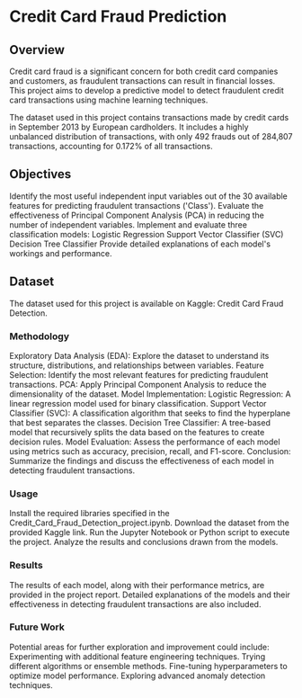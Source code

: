 # Credit Card Fraud Prediction

## Overview
Credit card fraud is a significant concern for both credit card companies and customers, as fraudulent transactions can result in financial losses. This project aims to develop a predictive model to detect fraudulent credit card transactions using machine learning techniques.

The dataset used in this project contains transactions made by credit cards in September 2013 by European cardholders. It includes a highly unbalanced distribution of transactions, with only 492 frauds out of 284,807 transactions, accounting for 0.172% of all transactions.

## Objectives
Identify the most useful independent input variables out of the 30 available features for predicting fraudulent transactions ('Class').
Evaluate the effectiveness of Principal Component Analysis (PCA) in reducing the number of independent variables.
Implement and evaluate three classification models:
Logistic Regression
Support Vector Classifier (SVC)
Decision Tree Classifier
Provide detailed explanations of each model's workings and performance.

## Dataset
The dataset used for this project is available on Kaggle: Credit Card Fraud Detection.

### Methodology
Exploratory Data Analysis (EDA): Explore the dataset to understand its structure, distributions, and relationships between variables.
Feature Selection: Identify the most relevant features for predicting fraudulent transactions.
PCA: Apply Principal Component Analysis to reduce the dimensionality of the dataset.
Model Implementation:
Logistic Regression: A linear regression model used for binary classification.
Support Vector Classifier (SVC): A classification algorithm that seeks to find the hyperplane that best separates the classes.
Decision Tree Classifier: A tree-based model that recursively splits the data based on the features to create decision rules.
Model Evaluation: Assess the performance of each model using metrics such as accuracy, precision, recall, and F1-score.
Conclusion: Summarize the findings and discuss the effectiveness of each model in detecting fraudulent transactions.

### Usage
Install the required libraries specified in the Credit_Card_Fraud_Detection_project.ipynb.
Download the dataset from the provided Kaggle link.
Run the Jupyter Notebook or Python script to execute the project.
Analyze the results and conclusions drawn from the models.

### Results
The results of each model, along with their performance metrics, are provided in the project report. Detailed explanations of the models and their effectiveness in detecting fraudulent transactions are also included.

### Future Work
Potential areas for further exploration and improvement could include:
Experimenting with additional feature engineering techniques.
Trying different algorithms or ensemble methods.
Fine-tuning hyperparameters to optimize model performance.
Exploring advanced anomaly detection techniques.


